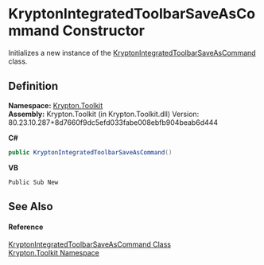 # KryptonIntegratedToolbarSaveAsCommand Constructor


Initializes a new instance of the <a href="7ec9330d-a5ef-efac-429f-7643a5b92770.md">KryptonIntegratedToolbarSaveAsCommand</a> class.



## Definition
**Namespace:** <a href="79d2eac2-21f4-54ff-7552-b20c33c30600.md">Krypton.Toolkit</a>  
**Assembly:** Krypton.Toolkit (in Krypton.Toolkit.dll) Version: 80.23.10.287+8d7660f9dc5efd033fabe008ebfb904beab6d444

**C#**
``` C#
public KryptonIntegratedToolbarSaveAsCommand()
```
**VB**
``` VB
Public Sub New
```



## See Also


#### Reference
<a href="7ec9330d-a5ef-efac-429f-7643a5b92770.md">KryptonIntegratedToolbarSaveAsCommand Class</a>  
<a href="79d2eac2-21f4-54ff-7552-b20c33c30600.md">Krypton.Toolkit Namespace</a>  
